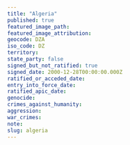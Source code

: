 ```yaml
---
title: "Algeria"
published: true
featured_image_path:
featured_image_attribution:
geocode: DZA
iso_code: DZ
territory:
state_party: false
signed_but_not_ratified: true
signed_date: 2000-12-28T00:00:00.000Z
ratified_or_acceded_date:
entry_into_force_date:
ratified_apic_date:
genocide:
crimes_against_humanity:
aggression:
war_crimes:
note:
slug: algeria
---
```

